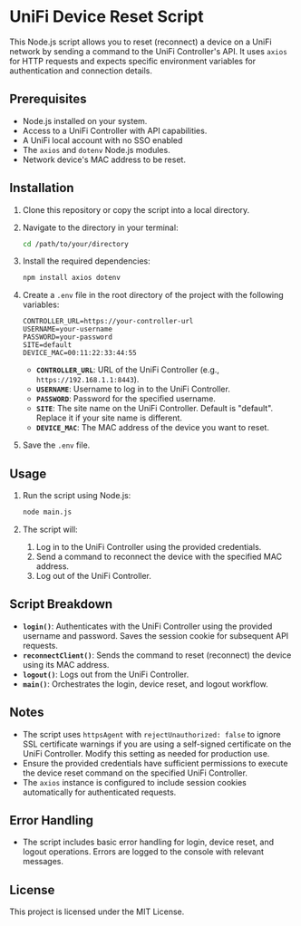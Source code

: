 # UniFi Device Reset Script

This Node.js script allows you to reset (reconnect) a device on a UniFi network by sending a command to the UniFi Controller's API. It uses `axios` for HTTP requests and expects specific environment variables for authentication and connection details.

## Prerequisites

- Node.js installed on your system.
- Access to a UniFi Controller with API capabilities.
- A UniFi local account with no SSO enabled
- The `axios` and `dotenv` Node.js modules.
- Network device's MAC address to be reset.

## Installation

1. Clone this repository or copy the script into a local directory.

2. Navigate to the directory in your terminal:

    ```bash
    cd /path/to/your/directory
    ```

3. Install the required dependencies:

    ```bash
    npm install axios dotenv
    ```

4. Create a `.env` file in the root directory of the project with the following variables:

    ```env
    CONTROLLER_URL=https://your-controller-url
    USERNAME=your-username
    PASSWORD=your-password
    SITE=default
    DEVICE_MAC=00:11:22:33:44:55
    ```

    - **`CONTROLLER_URL`**: URL of the UniFi Controller (e.g., `https://192.168.1.1:8443`).
    - **`USERNAME`**: Username to log in to the UniFi Controller.
    - **`PASSWORD`**: Password for the specified username.
    - **`SITE`**: The site name on the UniFi Controller. Default is "default". Replace it if your site name is different.
    - **`DEVICE_MAC`**: The MAC address of the device you want to reset.

5. Save the `.env` file.

## Usage

1. Run the script using Node.js:

    ```bash
    node main.js
    ```

2. The script will:
    1. Log in to the UniFi Controller using the provided credentials.
    2. Send a command to reconnect the device with the specified MAC address.
    3. Log out of the UniFi Controller.

## Script Breakdown

- **`login()`**: Authenticates with the UniFi Controller using the provided username and password. Saves the session cookie for subsequent API requests.
- **`reconnectClient()`**: Sends the command to reset (reconnect) the device using its MAC address.
- **`logout()`**: Logs out from the UniFi Controller.
- **`main()`**: Orchestrates the login, device reset, and logout workflow.

## Notes

- The script uses `httpsAgent` with `rejectUnauthorized: false` to ignore SSL certificate warnings if you are using a self-signed certificate on the UniFi Controller. Modify this setting as needed for production use.
- Ensure the provided credentials have sufficient permissions to execute the device reset command on the specified UniFi Controller.
- The `axios` instance is configured to include session cookies automatically for authenticated requests.

## Error Handling

- The script includes basic error handling for login, device reset, and logout operations. Errors are logged to the console with relevant messages.

## License

This project is licensed under the MIT License.
